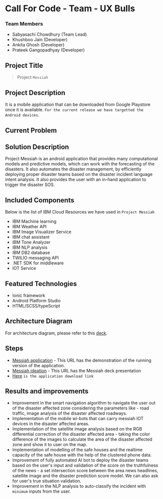 # Call For Code - Team - UX Bulls

### Team Members
  - Sabyasachi Chowdhury (Team Lead)
  - Khushboo Jain (Developer)
  - Ankita Ghosh (Developer)
  - Prateek Gangopadhyay (Developer)

## Project Title
>Project `Messiah`

## Project Description
It is a mobile application that can be downloaded from Google Playstore once it is available. `For the current release we have targetted the Android devices`.

## Current Problem

## Solution Description

Project Messiah is an android application that provides many computational models and predictive models, which can work with the forecasting of the disasters. It also automates the disaster management, by efficiently deploying proper disaster teams based on the disaster incident language intent analysis. It also provides the user with an in-hand application to trigger the disaster SOS. 

## Included Components
Below is the list of IBM Cloud Resources we have used in `Project Messiah`
  - IBM Machine learning
  - IBM Weather API
  - IBM Image Visualizer Service
  - IBM chat assistant
  - IBM Tone Analyzer
  - IBM NLP analysis
  - IBM DB2 database
  - TWILIO messaging API
  - .NET SDK for middleware
  - IOT Service

## Featured Technologies
  - Ionic framework
  - Android Platform Studio
  - HTML/SCSS/typeScript

## Architecture Diagram

For architecture diagram, please refer to this [deck](https://github.com/khushboo-jain-kj/messiah/blob/master/CFC_Cognizant_UXBulls.pptx).

## Steps
  - [Messiah application](https://youtu.be/ZdzFI3-5mgc) - This URL has the demonstration of the running version of the application.
  - [Messiah ideation](https://youtu.be/rgXuS-Nds4s) - This URL has the Messiah deck presentation
  - [Here](https://github.com/khushboo-jain-kj/messiah/blob/master/messiah.apk) `is the application download link`

## Results and improvements
  - Improvement in the smart navigation algorithm to navigate the user out of the disaster affected zone considering the parameters like - road traffic, image analysis of the disaster affected roadways.
  - Implementation of the mobile wi-bots that can carry messiah IOT devices in the disaster affected areas.
  - Implementation of the satellite image analysis based on the RGB differential correction of the disaster affected area - taking the color difference of the images to calculate the area of the disaster affected zone and show it to user on the map.
  - Implementation of modelling of the safe houses and the realtime capacity of the safe house with the help of the clustered phone data.
  - Improvement of fully automated AI bot to deploy the disaster teams based on the user's input and validation of the score on the truthfulness of the news - a set intersection score between the area news headlines, satellite image and the disaster prediction score model. We can also ask for user's true situation validation.
  - Improvement in the NLP analysis to auto-classify the incident with `minimum` inputs from the user.
